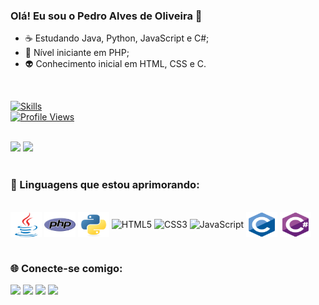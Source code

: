 ### Olá! Eu sou o Pedro Alves de Oliveira 👋

- ☕ Estudando Java, Python, JavaScript e C#;
- 🐘 Nível iniciante em PHP;
- 👽 Conhecimento inicial em HTML, CSS e C.

<br>

  [![Skills](https://img.shields.io/badge/Skills-Developer-blue?style=for-the-badge)](#) <br>
  [![Profile Views](https://komarev.com/ghpvc/?username=PedroAlvss&color=blueviolet&style=for-the-badge)](https://github.com/PedroAlvss)

<br>
<div>
  <img height="180em" src="https://github-readme-stats.vercel.app/api?username=PedroAlvss&show_icons=true&theme=dark&include_all_commits=true&count_private=true"/>
  <img height="180em" src="https://github-readme-stats.vercel.app/api/top-langs/?username=PedroAlvss&layout=compact&langs_count=8&theme=dark"/>
</div>

<br>

### 🚀 Linguagens que estou aprimorando:

<div style="display: inline_block"><br>
  <img align="center" alt="Java" height="40" width="50" src="https://github.com/devicons/devicon/blob/master/icons/java/java-original.svg">
  <img align="center" alt="PHP" height="40" width="50" src="https://github.com/devicons/devicon/blob/master/icons/php/php-original.svg">
  <img align="center" alt="Python" height="40" width="50" src="https://raw.githubusercontent.com/devicons/devicon/master/icons/python/python-original.svg">
  <img align="center" alt="HTML5" height="40" width="50" src="https://cdn.jsdelivr.net/gh/devicons/devicon/icons/html5/html5-original-wordmark.svg"/>
  <img align="center" alt="CSS3" height="40" width="50" src="https://cdn.jsdelivr.net/gh/devicons/devicon/icons/css3/css3-original-wordmark.svg"/>
  <img align="center" alt="JavaScript" height="40" width="50" src="https://cdn.jsdelivr.net/gh/devicons/devicon/icons/javascript/javascript-original.svg"/>
  <img align="center" alt="C" height="40" width="50" src="https://github.com/devicons/devicon/blob/master/icons/c/c-original.svg">
  <img align="center" alt="Csharp" height="40" width="50" src="https://github.com/devicons/devicon/blob/master/icons/csharp/csharp-original.svg">
</div>

<br>

### 🌐 Conecte-se comigo:

<div> 
  <a href="https://www.youtube.com/@pedroalves6893" target="_blank"><img src="https://img.shields.io/badge/YouTube-FF0000?style=for-the-badge&logo=youtube&logoColor=white"></a>
  <a href="https://www.instagram.com/pe.alvss_/" target="_blank"><img src="https://img.shields.io/badge/-Instagram-%23E4405F?style=for-the-badge&logo=instagram&logoColor=white"></a> 
  <a href="mailto:pedaloliver@gmail.com"><img src="https://img.shields.io/badge/-Gmail-%23333?style=for-the-badge&logo=gmail&logoColor=white"></a>
  <a href="https://www.linkedin.com/in/pedro-alves-de-oliveira-699554310/" target="_blank"><img src="https://img.shields.io/badge/-LinkedIn-%230077B5?style=for-the-badge&logo=linkedin&logoColor=white"></a>
</div>
